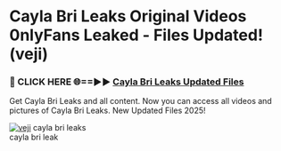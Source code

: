 # Cayla Bri Leaks Original Videos 0nlyFans Leaked - Files Updated! (veji)

<h3>🔴 CLICK HERE 🌐==►► <a href="https://tinyurl.com/brd5kh86" rel="nofollow">Cayla Bri Leaks Updated Files</a></h3>

Get Cayla Bri Leaks and all content. Now you can access all videos and pictures of Cayla Bri Leaks. New Updated Files 2025!

[![veji](https://i.imgur.com/K7sEzmb.gif)](https://tinyurl.com/brd5kh86)
cayla bri leaks<br>
cayla bri leak
